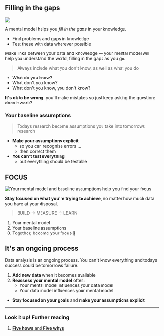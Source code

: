 ## Filling in the gaps

![](./img/hangman.png)

A mental model helps you <i>fill in the gaps</i> in your knowledge.

- Find problems and gaps in knowledge
- Test these with data wherever possible

Make links between your data and knowledge — your mental model will help you understand the world, filling in the gaps as you go.

> Always include what you don't know, as well as what you do

- What do you know?
- What don't you know?
- What don't you know, you don't know?

**It's ok to be wrong**. you'll make mistakes so just keep asking the question: does it work?



### Your baseline assumptions

> Todays research become assumptions you take into tomorrows research

- <strong>Make your assumptions explicit</strong>
    - so you can recognise errors ...
    - then correct them
- <strong>You can't test everything</strong>
    - but everything should be testable




## FOCUS

![Your mental model and baseline assumptions help you find your focus](./img/define-the-problem.jpg)

<strong>Stay focused on what you're trying to achieve</strong>, no matter how much data you have at your disposal.

> BUILD → MEASURE → LEARN

1. Your mental model
2. Your baseline assumptions
3. Together, become your focus 🔦





## It's an ongoing process

Data analysis is an ongoing process. You can't know everything and todays success could be tomorrows failure.

1. <b>Add new data</b> when it becomes available
2. <b>Reassess your mental model</b> often:
    - Your mental model influences your data model
    - Your data model influences your mental model
- <b>Stay focused on your goals</b> and <b>make your assumptions explicit</b>




----

### Look it up! Further reading

1. [<b>Five hows</b> and <b>Five whys</b>](https://www.mindtools.com/pages/article/newTMC_5W.htm)
